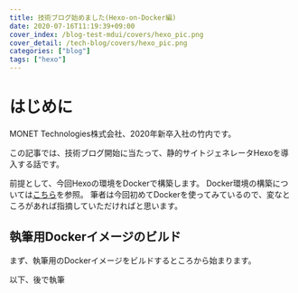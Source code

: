 ```yaml
---
title: 技術ブログ始めました(Hexo-on-Docker編)
date: 2020-07-16T11:19:39+09:00
cover_index: /blog-test-mdui/covers/hexo_pic.png
cover_detail: /tech-blog/covers/hexo_pic.png
categories: ["blog"]
tags: ["hexo"]
---
```


# はじめに

MONET Technologies株式会社、2020年新卒入社の竹内です。

この記事では、技術ブログ開始に当たって、静的サイトジェネレータHexoを導入する話です。

<!-- more -->

前提として、今回Hexoの環境をDockerで構築します。
Docker環境の構築については[こちら](https://awesome-linus.com/2019/08/17/mac-docker-install/)を参照。
筆者は今回初めてDockerを使ってみているので、変なところがあれば指摘していただければと思います。


## 執筆用Dockerイメージのビルド

まず、執筆用のDockerイメージをビルドするところから始まります。

以下、後で執筆
